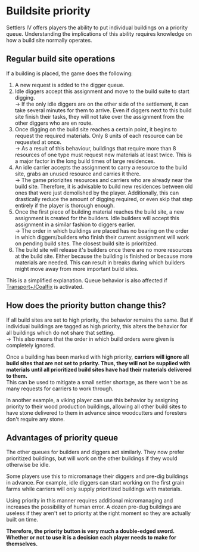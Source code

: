 # Buildsite priority

Settlers IV offers players the ability to put individual buildings on a priority queue. Understanding the implications of this ability requires knowledge on how a build site normally operates.

## Regular build site operations

If a building is placed, the game does the following:

1. A new request is added to the digger queue.
2. Idle diggers accept this assignment and move to the build suite to start digging.\
   \-> If the only idle diggers are on the other side of the settlement, it can take several minutes for them to arrive. Even if diggers next to this build site finish their tasks, they will not take over the assignment from the other diggers who are en route.
3. Once digging on the build site reaches a certain point, it begins to request the required materials. Only 8 units of each resource can be requested at once.\
   \-> As a result of this behaviour, buildings that require more than 8 resources of one type must request new materials at least twice. This is a major factor in the long build times of large residences.
4. An idle carrier accepts the assignment to carry a resource to the build site, grabs an unused resource and carries it there.\
   \-> The game priorizites resources and carriers who are already near the build site. Therefore, it is advisable to build new residences between old ones that were just demolished by the player. Additionally, this can drastically reduce the amount of digging required, or even skip that step entirely if the player is thorough enough.
5. Once the first piece of building material reaches the build site, a new assignment is created for the builders. Idle builders will accept this assignment in a similar fashion to diggers earlier.\
   \-> The order in which buildings are placed has no bearing on the order in which diggers/builders who finish their current assignment will work on pending build sites. The closest build site is prioritized.
6. The build site will release it's builders once there are no more resources at the build site. Either because the building is finished or because more materials are needed. This can result in breaks during which builders might move away from more important build sites.

This is a simplified explanation. Queue behavior is also affected if [Transport+/Coalfix](../multiplayer/transport+-coalbug-fix.md) is activated.&#x20;

## How does the priority button change this?

If all build sites are set to high priority, the behavior remains the same. But if individual buildings are tagged as high priority, this alters the behavior for all buildings which do not share that setting.\
\-> This also means that the order in which build orders were given is completely ignored.

Once a building has been marked with high priority, **carriers will ignore all build sites that are not set to priority. Thus, they will not be supplied with materials until all prioritized build sites have had their materials delivered to them.** \
This can be used to mitigate a small settler shortage, as there won't be as many requests for carriers to work through.&#x20;

In another example, a viking player can use this behavior by assigning priority to their wood production buildings, allowing all other build sites to have stone delivered to them in advance since woodcutters and foresters don't require any stone.&#x20;

## Advantages of priority queue

The other queues for builders and diggers act similarly. They now prefer prioritized buildings, but will work on the other buildings if they would otherwise be idle.

Some players use this to micromanage their diggers and pre-dig buildings in advance. For example, idle diggers can start working on the first grain farms while carriers will only supply prioritized buildings with materials.&#x20;

Using priority in this manner requires additional micromanaging and increases the possibility of human error. A dozen pre-dug buildings are useless if they aren't set to priority at the right moment so they are actually built on time.&#x20;

**Therefore, the priority button is very much a double-edged sword. Whether or not to use it is a decision each player needs to make for themselves.**&#x20;
